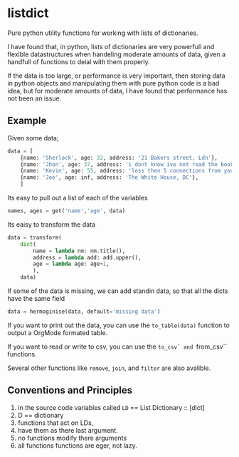 # listdict

Pure python utility functions for working with lists of dictionaries.

I have found that, in python, lists of dictionaries are very powerfull and flexible datastructures
when handeling moderate amounts of data, given a handfull of functions to deial with them properly.

If the data is too large, or performance is very important,
then storing data in python objects and manipulating them with pure python code is a bad idea,
but for moderate amounts of data, I have found that performance has not been an issue.


## Example


Given some data;
``` python
data = [
    {name: 'Sherlock', age: 32, address: '21 Bakers street, Ldn'},
    {name: 'Jhon', age: 37, address: 'i dont know ive not read the books'},
    {name: 'Kevin', age: 55, address: 'less then 5 connections from you'},
    {name: 'Joe', age: inf, address: 'The White House, DC'},
    ]
```

Its easy to pull out a list of each of the variables
```python
names, ages = get('name','age', data)
```

Its eaisy to transform the data
```python
data = transform(
    dict(
        name = lambda nm: nm.title(),
        address = lambda add: add.upper(),
        age = lambda age: age+1,
        ),
    data)
```

If some of the data is missing, we can add standin data, so that all the dicts have the same field
```python
data = hermoginise(data, default='missing data')
```

If you want to print out the data, you can use the ``to_table(data)`` function to output a OrgMode formated table.

If you want to read or write to csv, you can use the ``to_csv` and ``from_csv`` functions.

Several other functions like `remove`, `join`, and `filter` are also avalible.


## Conventions and Principles

1. in the source code variables called `LD` == List Dictionary :: [dict]
2. D == dictionary
3. functions that act on LDs,
4. have them as there last argument.
5. no functions modify there arguments
6. all functions functions are eger, not lazy.

